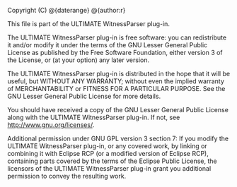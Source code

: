 Copyright (C) @{daterange} @{author:r}

This file is part of the ULTIMATE WitnessParser plug-in.

The ULTIMATE WitnessParser plug-in is free software: you can redistribute it and/or modify
it under the terms of the GNU Lesser General Public License as published
by the Free Software Foundation, either version 3 of the License, or
(at your option) any later version.

The ULTIMATE WitnessParser plug-in is distributed in the hope that it will be useful,
but WITHOUT ANY WARRANTY; without even the implied warranty of
MERCHANTABILITY or FITNESS FOR A PARTICULAR PURPOSE. See the
GNU Lesser General Public License for more details.

You should have received a copy of the GNU Lesser General Public License
along with the ULTIMATE WitnessParser plug-in. If not, see <http://www.gnu.org/licenses/>.

Additional permission under GNU GPL version 3 section 7:
If you modify the ULTIMATE WitnessParser plug-in, or any covered work, by linking
or combining it with Eclipse RCP (or a modified version of Eclipse RCP), 
containing parts covered by the terms of the Eclipse Public License, the 
licensors of the ULTIMATE WitnessParser plug-in grant you additional permission 
to convey the resulting work.
